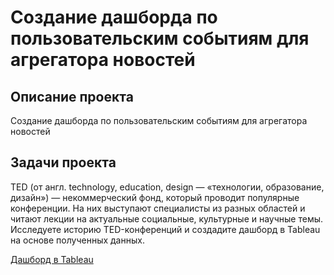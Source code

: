 # Создание дашборда по пользовательским событиям для агрегатора новостей

## Описание проекта
Создание дашборда по пользовательским событиям для агрегатора
новостей

##  Задачи проекта
TED (от англ. technology, education, design — «технологии, образование, дизайн») — некоммерческий фонд, который проводит популярные конференции. 
На них выступают специалисты из разных областей и читают лекции на актуальные социальные, культурные и научные темы. Исследуете историю TED-конференций 
и создадите дашборд в Tableau на основе полученных данных.

[Дашборд в Tableau](https://public.tableau.com/app/profile/darya.vechkanova7264/viz/TED-_16970319759630/TED-?publish=yes)
